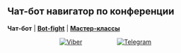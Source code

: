 ## Чат-бот навигатор по конференции
**Чат-бот** | **[Bot-fight](https://directumufa.github.io/ufadefconf/botfight)** | **[Мастер-классы](https://directumufa.github.io/ufadefconf/mclasses)**

&nbsp;&nbsp;&nbsp;&nbsp;&nbsp;&nbsp;&nbsp;&nbsp;&nbsp;&nbsp;&nbsp;&nbsp;&nbsp;&nbsp;&nbsp;&nbsp;&nbsp;&nbsp;&nbsp;&nbsp;&nbsp;&nbsp;&nbsp;&nbsp;&nbsp;&nbsp;&nbsp;&nbsp;&nbsp;&nbsp;[![Viber](https://directumufa.github.io/ufadefconf/viber.png)](viber://pa?chatURI=ufadevconf2018)&nbsp;&nbsp;&nbsp;&nbsp;&nbsp;&nbsp;&nbsp;&nbsp;&nbsp;&nbsp;&nbsp;&nbsp;&nbsp;&nbsp;&nbsp;&nbsp;&nbsp;&nbsp;&nbsp;&nbsp;[![Telegram](https://directumufa.github.io/ufadefconf/telegram.png)](https://api.telegram.org/bot%3CTOKEN%3E/getMe)
